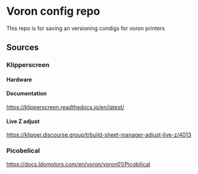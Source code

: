 # Voron config repo

This repo is for saving an versioning condigs for voron printers

## Sources

### Klipperscreen

#### Hardware


#### Documentation
https://klipperscreen.readthedocs.io/en/latest/

#### Live Z adjust
https://klipper.discourse.group/t/build-sheet-manager-adjust-live-z/4013

### Picobelical

https://docs.ldomotors.com/en/voron/voron01/Picobilical